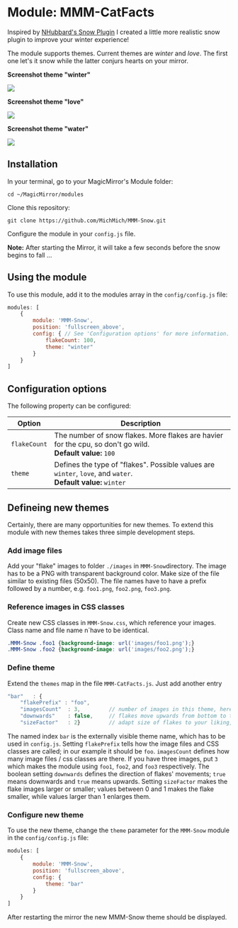 # Module: MMM-CatFacts
Inspired by [NHubbard's Snow Plugin](https://github.com/nhubbard/MagicPlugins/tree/master/snow) I created a little more realistic snow plugin to improve your winter experience! 

The module supports themes. Current themes are *winter* and *love*. The first one let's it snow while the latter conjurs hearts on your mirror.  

**Screenshot theme "winter"**

![](.github/example-winter.png)

**Screenshot theme "love"**

![](.github/example-love.png)

**Screenshot theme "water"**

![](.github/example-water.png)

## Installation

In your terminal, go to your MagicMirror's Module folder:
````
cd ~/MagicMirror/modules
````

Clone this repository:
````
git clone https://github.com/MichMich/MMM-Snow.git
````

Configure the module in your `config.js` file.

**Note:** After starting the Mirror, it will take a few seconds before the snow begins to fall ...

## Using the module

To use this module, add it to the modules array in the `config/config.js` file:
````javascript
modules: [
	{
		module: 'MMM-Snow',
		position: 'fullscreen_above',
		config: { // See 'Configuration options' for more information.
			flakeCount: 100,
			theme: "winter"			
		}
	}
]
````

## Configuration options

The following property can be configured:


|Option|Description|
|---|---|
|`flakeCount`|The number of snow flakes. More flakes are havier for the cpu, so don't go wild. <br>**Default value:** `100`|
|`theme`| Defines the type of "flakes". Possible values are `winter`, `love`, and `water`.<br>**Default value:** `winter`|

## Defineing new themes

Certainly, there are many opportunities for new themes. To extend this module with new themes takes three simple development steps.

### Add image files
Add your "flake" images to folder `./images` in `MMM-Snow`directory. The image has to be a PNG with transparent background color. Make size of the file similar to existing files (50x50). The file names have to have a prefix followed by a number, e.g. `foo1.png`, `foo2.png`, `foo3.png`.

### Reference images in CSS classes
Create new CSS classes in `MMM-Snow.css`, which reference your images. Class name and file name n´have to be identical. 
````css
.MMM-Snow .foo1 {background-image: url('images/foo1.png');}
.MMM-Snow .foo2 {background-image: url('images/foo2.png');}
````

### Define theme
Extend the `themes` map in the file `MMM-CatFacts.js`. Just add another entry   
````javascript
"bar"   : { 
	"flakePrefix" : "foo",    
	"imagesCount"  : 3,         // number of images in this theme, here:  foo1, foo2, foo3
	"downwards"    : false,     // flakes move upwards from bottom to top
	"sizeFactor"   : 2}         // adapt size of flakes to your liking, <1 smaller, =1 original, >1 larger 
````
The named index `bar` is the externally visible theme name, which has to be used in `config.js`. Setting `flakePrefix` tells how the image files and CSS classes are called; in our example it should be `foo`. `imagesCount` defines how many image files / css classes are there. If you have three images, put `3` which makes the module using `foo1`, `foo2`, and `foo3` respectively. The boolean setting `downwards` defines the direction of flakes' movements; `true` means downwards and `true` means upwards. Setting `sizeFactor` makes the flake images larger or smaller; values between 0 and 1 makes the flake smaller, while values larger  than 1 enlarges them.

### Configure new theme
To use the new theme, change the `theme` parameter for the `MMM-Snow` module in the `config/config.js` file:
````javascript
modules: [
	{
		module: 'MMM-Snow',
		position: 'fullscreen_above',
		config: {
			theme: "bar"
		}
	}
]
````
After restarting the mirror the new MMM-Snow theme should be displayed. 